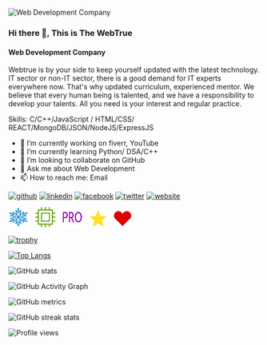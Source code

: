 ![Web Development Company](https://scontent.fdac138-1.fna.fbcdn.net/v/t39.30808-6/292540200_120236520719932_8884392437029423304_n.png?_nc_cat=101&ccb=1-7&_nc_sid=e3f864&_nc_eui2=AeFs6xaL3KJIca4kk4HfdVLaGGeAwuYL2fYYZ4DC5gvZ9nfgPqchX_C-IXLW6ZvPvjX3XD55BdTwcUPOTmWxoT4P&_nc_ohc=5ipLbsJx7GQAX_oZ_3t&tn=Dj-SP3wrBBokYh8G&_nc_ht=scontent.fdac138-1.fna&oh=00_AT8MG3QW96GYP55hVlsHIggr5_EjROKxSngC3h6Mrm_t3Q&oe=62D53F62)

### Hi there 👋, This is The WebTrue
#### Web Development Company

Webtrue is by your side to keep yourself 
updated with the latest technology.
IT sector or non-IT sector, 
there is a good demand for
IT experts everywhere now. 
That's why updated curriculum, 
experienced mentor. 
We believe that every human 
being is talented, and we have a 
responsibility to develop your talents. 
All you need is your interest and regular practice.


Skills: C/C++/JavaScript / HTML/CSS/ REACT/MongoDB/JSON/NodeJS/ExpressJS

- 🔭 I’m currently working on fiverr, YouTube 
- 🌱 I’m currently learning Python/ DSA/C++ 
- 👯 I’m looking to collaborate on GitHub 
- 💬 Ask me about Web Development 
- 📫 How to reach me: Email 


[<img src='[https://cdn.jsdelivr.net/npm/simple-icons@3.0.1/icons/github.svg](https://www.google.com/url?sa=i&url=https%3A%2F%2Fmedium.com%2Fjavarevisited%2Ftop-10-online-courses-to-become-a-fullstack-web-developer-in-2020-d608a6b63232&psig=AOvVaw2RtVemjaHrnwM5IxXw1UzD&ust=1677417921124000&source=images&cd=vfe&ved=0CA8QjRxqFwoTCPComujisP0CFQAAAAAdAAAAABAK)' alt='github' height='40'>](https://github.com/The-webtrue)  [<img src='https://cdn.jsdelivr.net/npm/simple-icons@3.0.1/icons/linkedin.svg' alt='linkedin' height='40'>](https://www.linkedin.com/in/https://www.linkedin.com/in/web-true-694328245//)  [<img src='https://cdn.jsdelivr.net/npm/simple-icons@3.0.1/icons/facebook.svg' alt='facebook' height='40'>](https://www.facebook.com/https://www.facebook.com/thewebtrue)  [<img src='https://cdn.jsdelivr.net/npm/simple-icons@3.0.1/icons/twitter.svg' alt='twitter' height='40'>](https://twitter.com/@WebTrue1)  [<img src='https://cdn.jsdelivr.net/npm/simple-icons@3.0.1/icons/icloud.svg' alt='website' height='40'>](www.thewebtrue.com)  

<a href='https://archiveprogram.github.com/'><img src='https://raw.githubusercontent.com/acervenky/animated-github-badges/master/assets/acbadge.gif' width='40' height='40'></a> <a href='https://docs.github.com/en/developers'><img src='https://raw.githubusercontent.com/acervenky/animated-github-badges/master/assets/devbadge.gif' width='40' height='40'></a> <a href='https://github.com/pricing'><img src='https://raw.githubusercontent.com/acervenky/animated-github-badges/master/assets/pro.gif' width='40' height='40'></a> <a href='https://stars.github.com/'><img src='https://raw.githubusercontent.com/acervenky/animated-github-badges/master/assets/starbadge.gif' width='35' height='35'></a> <a href='https://docs.github.com/en/github/supporting-the-open-source-community-with-github-sponsors'><img src='https://raw.githubusercontent.com/acervenky/animated-github-badges/master/assets/sponsorbadge.gif' width='35' height='35'></a> 

[![trophy](https://github-profile-trophy.vercel.app/?username=The-webtrue)](https://github.com/ryo-ma/github-profile-trophy)

[![Top Langs](https://github-readme-stats.vercel.app/api/top-langs/?username=The-webtrue)](https://github.com/anuraghazra/github-readme-stats)

![GitHub stats](https://github-readme-stats.vercel.app/api?username=The-webtrue&show_icons=true&count_private=true)  

![GitHub Activity Graph](https://activity-graph.herokuapp.com/graph?username=The-webtrue)  

![GitHub metrics](https://metrics.lecoq.io/The-webtrue)  

![GitHub streak stats](https://github-readme-streak-stats.herokuapp.com/?user=The-webtrue)  

![Profile views](https://gpvc.arturio.dev/The-webtrue)  
